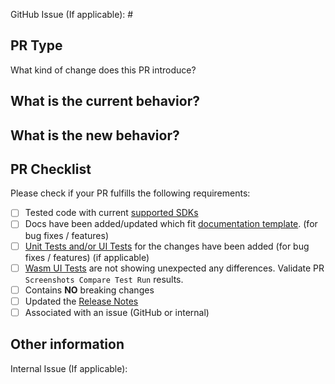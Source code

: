 GitHub Issue (If applicable): #

<!-- Link to relevant GitHub issue if applicable. All PRs should be associated with an issue (GitHub issue or internal) -->

## PR Type

What kind of change does this PR introduce?
<!-- Please uncomment one ore more that apply to this PR

- Bugfix
- Feature
- Code style update (formatting)
- Refactoring (no functional changes, no api changes)
- Build or CI related changes
- Documentation content changes
- Project automation
- Other... Please describe:

-->

## What is the current behavior?

<!-- Please describe the current behavior that you are modifying, or link to a relevant issue. -->


## What is the new behavior?

<!-- Please describe the new behavior after your modifications. -->


## PR Checklist

Please check if your PR fulfills the following requirements:

- [ ] Tested code with current [supported SDKs](../README.md#supported)
- [ ] Docs have been added/updated which fit [documentation template](https://github.com/nventive/Uno/blob/master/doc/.feature-template.md). (for bug fixes / features)
- [ ] [Unit Tests and/or UI Tests](doc/articles/working-with-the-samples-apps.md) for the changes have been added (for bug fixes / features) (if applicable)
- [ ] [Wasm UI Tests](doc/articles/working-with-the-samples-apps.md#running-the-webassembly-ui-tests-snapshots) are not showing unexpected any differences. Validate PR `Screenshots Compare Test Run` results.
- [ ] Contains **NO** breaking changes
- [ ] Updated the [Release Notes](https://github.com/nventive/Uno/tree/master/doc/ReleaseNotes)
- [ ] Associated with an issue (GitHub or internal)

<!-- If this PR contains a breaking change, please describe the impact and migration path for existing applications below.
     Please note that breaking changes are likely to be rejected -->


## Other information

<!-- Please provide any additional information if necessary -->

Internal Issue (If applicable):
<!-- Link to relevant internal issue if applicable. All PRs should be associated with an issue (GitHub issue or internal) -->
